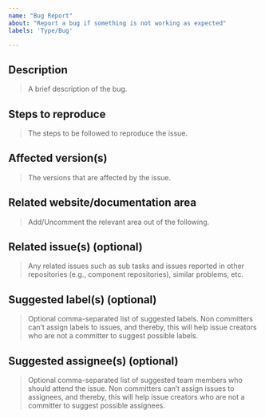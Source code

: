 ```yaml
---
name: "Bug Report"
about: "Report a bug if something is not working as expected"
labels: 'Type/Bug'

---
```


## Description
> A brief description of the bug.

## Steps to reproduce
> The steps to be followed to reproduce the issue.

## Affected version(s)
> The versions that are affected by the issue.

## Related website/documentation area
> Add/Uncomment the relevant area out of the following. 

<!--Area/BBEs-->
<!--Area/HomePageSamples-->
<!--Area/LearnPages-->
<!--Area/CommonPages-->
<!--Area/Backend-->
<!--Area/UIUX-->
<!--Area/Workflows-->
<!--Area/Blog-->

## Related issue(s) (optional)
> Any related issues such as sub tasks and issues reported in other repositories (e.g., component repositories), similar problems, etc. 

## Suggested label(s) (optional)
> Optional comma-separated list of suggested labels. Non committers can’t assign labels to issues, and thereby, this will help issue creators who are not a committer to suggest possible labels.

## Suggested assignee(s) (optional)
> Optional comma-separated list of suggested team members who should attend the issue. Non committers can’t assign issues to assignees, and thereby, this will help issue creators who are not a committer to suggest possible assignees.
